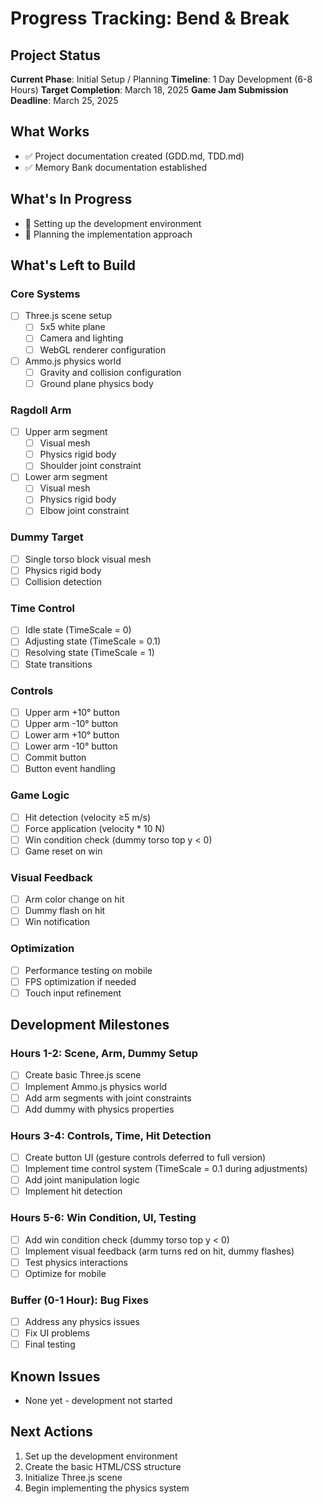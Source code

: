 # Progress Tracking: Bend & Break

## Project Status
**Current Phase**: Initial Setup / Planning
**Timeline**: 1 Day Development (6-8 Hours)
**Target Completion**: March 18, 2025
**Game Jam Submission Deadline**: March 25, 2025

## What Works
- ✅ Project documentation created (GDD.md, TDD.md)
- ✅ Memory Bank documentation established

## What's In Progress
- 🔄 Setting up the development environment
- 🔄 Planning the implementation approach

## What's Left to Build

### Core Systems
- [ ] Three.js scene setup
  - [ ] 5x5 white plane
  - [ ] Camera and lighting
  - [ ] WebGL renderer configuration
- [ ] Ammo.js physics world
  - [ ] Gravity and collision configuration
  - [ ] Ground plane physics body

### Ragdoll Arm
- [ ] Upper arm segment
  - [ ] Visual mesh
  - [ ] Physics rigid body
  - [ ] Shoulder joint constraint
- [ ] Lower arm segment
  - [ ] Visual mesh
  - [ ] Physics rigid body
  - [ ] Elbow joint constraint

### Dummy Target
- [ ] Single torso block visual mesh
- [ ] Physics rigid body
- [ ] Collision detection

### Time Control
- [ ] Idle state (TimeScale = 0)
- [ ] Adjusting state (TimeScale = 0.1)
- [ ] Resolving state (TimeScale = 1)
- [ ] State transitions

### Controls
- [ ] Upper arm +10° button
- [ ] Upper arm -10° button
- [ ] Lower arm +10° button
- [ ] Lower arm -10° button
- [ ] Commit button
- [ ] Button event handling

### Game Logic
- [ ] Hit detection (velocity ≥5 m/s)
- [ ] Force application (velocity * 10 N)
- [ ] Win condition check (dummy torso top y < 0)
- [ ] Game reset on win

### Visual Feedback
- [ ] Arm color change on hit
- [ ] Dummy flash on hit
- [ ] Win notification

### Optimization
- [ ] Performance testing on mobile
- [ ] FPS optimization if needed
- [ ] Touch input refinement

## Development Milestones

### Hours 1-2: Scene, Arm, Dummy Setup
- [ ] Create basic Three.js scene
- [ ] Implement Ammo.js physics world
- [ ] Add arm segments with joint constraints
- [ ] Add dummy with physics properties

### Hours 3-4: Controls, Time, Hit Detection
- [ ] Create button UI (gesture controls deferred to full version)
- [ ] Implement time control system (TimeScale = 0.1 during adjustments)
- [ ] Add joint manipulation logic
- [ ] Implement hit detection

### Hours 5-6: Win Condition, UI, Testing
- [ ] Add win condition check (dummy torso top y < 0)
- [ ] Implement visual feedback (arm turns red on hit, dummy flashes)
- [ ] Test physics interactions
- [ ] Optimize for mobile

### Buffer (0-1 Hour): Bug Fixes
- [ ] Address any physics issues
- [ ] Fix UI problems
- [ ] Final testing

## Known Issues
- None yet - development not started

## Next Actions
1. Set up the development environment
2. Create the basic HTML/CSS structure
3. Initialize Three.js scene
4. Begin implementing the physics system